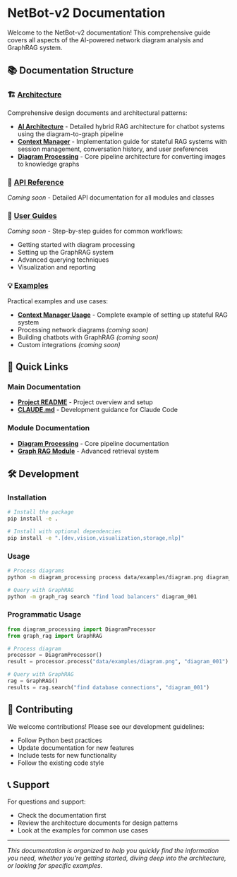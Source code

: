 # NetBot-v2 Documentation

Welcome to the NetBot-v2 documentation! This comprehensive guide covers all aspects of the AI-powered network diagram analysis and GraphRAG system.

## 📚 Documentation Structure

### 🏗️ [Architecture](./architecture/)
Comprehensive design documents and architectural patterns:
- **[AI Architecture](./architecture/ai-architecture.md)** - Detailed hybrid RAG architecture for chatbot systems using the diagram-to-graph pipeline
- **[Context Manager](./architecture/context-manager.md)** - Implementation guide for stateful RAG systems with session management, conversation history, and user preferences
- **[Diagram Processing](./architecture/diagram-processing.md)** - Core pipeline architecture for converting images to knowledge graphs

### 📖 [API Reference](./api/)
*Coming soon* - Detailed API documentation for all modules and classes

### 🚀 [User Guides](./guides/)
*Coming soon* - Step-by-step guides for common workflows:
- Getting started with diagram processing
- Setting up the GraphRAG system
- Advanced querying techniques
- Visualization and reporting

### 💡 [Examples](./examples/)
Practical examples and use cases:
- **[Context Manager Usage](./examples/context-manager-usage.py)** - Complete example of setting up stateful RAG system
- Processing network diagrams *(coming soon)*
- Building chatbots with GraphRAG *(coming soon)*
- Custom integrations *(coming soon)*

## 🔗 Quick Links

### Main Documentation
- **[Project README](../README_NEW_STRUCTURE.md)** - Project overview and setup
- **[CLAUDE.md](../CLAUDE.md)** - Development guidance for Claude Code

### Module Documentation
- **[Diagram Processing](./architecture/diagram-processing.md)** - Core pipeline documentation
- **[Graph RAG Module](../graph_rag/)** - Advanced retrieval system

## 🛠️ Development

### Installation
```bash
# Install the package
pip install -e .

# Install with optional dependencies
pip install -e ".[dev,vision,visualization,storage,nlp]"
```

### Usage
```bash
# Process diagrams
python -m diagram_processing process data/examples/diagram.png diagram_001

# Query with GraphRAG
python -m graph_rag search "find load balancers" diagram_001
```

### Programmatic Usage
```python
from diagram_processing import DiagramProcessor
from graph_rag import GraphRAG

# Process diagram
processor = DiagramProcessor()
result = processor.process("data/examples/diagram.png", "diagram_001")

# Query with GraphRAG
rag = GraphRAG()
results = rag.search("find database connections", "diagram_001")
```

## 🤝 Contributing

We welcome contributions! Please see our development guidelines:
- Follow Python best practices
- Update documentation for new features
- Include tests for new functionality
- Follow the existing code style

## 📞 Support

For questions and support:
- Check the documentation first
- Review the architecture documents for design patterns
- Look at the examples for common use cases

---

*This documentation is organized to help you quickly find the information you need, whether you're getting started, diving deep into the architecture, or looking for specific examples.*